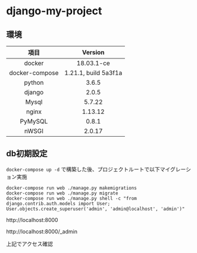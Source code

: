 # django-my-project

## 環境
| 項目 | Version |
|:---:|:---:|
|docker|18.03.1-ce|
|docker-compose|1.21.1, build 5a3f1a|
|python|3.6.5|
|django|2.0.5|
|Mysql|5.7.22|
|nginx|1.13.12|
|PyMySQL|0.8.1|
|nWSGI|2.0.17|

## db初期設定
`docker-compose up -d` で構築した後、プロジェクトルートで以下マイグレーション実施

```
docker-compose run web ./manage.py makemigrations
docker-compose run web ./manage.py migrate
docker-compose run web ./manage.py shell -c "from django.contrib.auth.models import User; User.objects.create_superuser('admin', 'admin@localhost', 'admin')"
```

http://localhost:8000

http://localhost:8000/_admin

上記でアクセス確認

